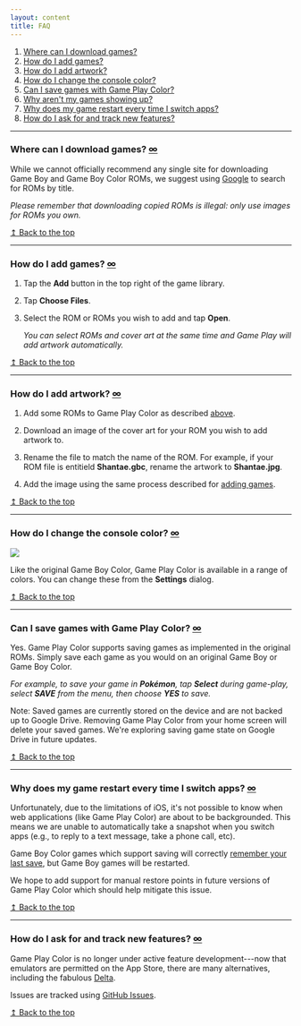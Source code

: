 ```yaml
---
layout: content
title: FAQ
---
```


1. [Where can I download games?](#games)
2. [How do I add games?](#add)
3. [How do I add artwork?](#artwork)
4. [How do I change the console color?](#color)
5. [Can I save games with Game Play Color?](#save)
6. [Why aren't my games showing up?](#missing)
7. [Why does my game restart every time I switch apps?](#background)
8. [How do I ask for and track new features?](#new-features)

---

<a id="games"></a>

### Where can I download games? <a class="permalink" href="#games">∞</a>

While we cannot officially recommend any single site for downloading Game Boy and Game Boy Color ROMs, we suggest using [Google](https://google.com) to search for ROMs by title.

_Please remember that downloading copied ROMs is illegal: only use images for ROMs you own._

<p class="faq-top"><a href="#">&#8613; Back to the top</a></p>

---

<a id="add"></a>

### How do I add games? <a class="permalink" href="#add">∞</a>

1. Tap the **Add** button in the top right of the game library.

2. Tap **Choose Files**.

3. Select the ROM or ROMs you wish to add and tap **Open**.

   _You can select ROMs and cover art at the same time and Game Play will add artwork automatically._

<p class="faq-top"><a href="#">&#8613; Back to the top</a></p>

---

<a id="artwork"></a>

### How do I add artwork? <a class="permalink" href="#artwork">∞</a>

1. Add some ROMs to Game Play Color as described [above](#add).

2. Download an image of the cover art for your ROM you wish to add artwork to.

3. Rename the file to match the name of the ROM. For example, if your ROM file is entitield **Shantae.gbc**, rename the artwork to **Shantae.jpg**.

4. Add the image using the same process described for [adding games](#add).

<p class="faq-top"><a href="#">&#8613; Back to the top</a></p>

---

<a id="color"></a>

### How do I change the console color? <a class="permalink" href="#color">∞</a>

<img src ="/images/ss_colors.png" />

Like the original Game Boy Color, Game Play Color is available in a range of colors. You can change these from the **Settings** dialog.

<p class="faq-top"><a href="#">&#8613; Back to the top</a></p>

---

<a id="save"></a>

### Can I save games with Game Play Color? <a class="permalink" href="#save">∞</a>

Yes. Game Play Color supports saving games as implemented in the original ROMs. Simply save each game as you would on an original Game Boy or Game Boy Color.

_For example, to save your game in **Pokémon**, tap **Select** during game-play, select **SAVE** from the menu, then choose **YES** to save._

Note: Saved games are currently stored on the device and are not backed up to Google Drive. Removing Game Play Color from your home screen will delete your saved games. We're exploring saving game state on Google Drive in future updates.

<p class="faq-top"><a href="#">&#8613; Back to the top</a></p>

---

<a id="background"></a>

### Why does my game restart every time I switch apps? <a class="permalink" href="#background">∞</a>

Unfortunately, due to the limitations of iOS, it's not possible to know when web applications (like Game Play Color) are about to be backgrounded. This means we are unable to automatically take a snapshot when you switch apps (e.g., to reply to a text message, take a phone call, etc).

Game Boy Color games which support saving will correctly [remember your last save](#save), but Game Boy games will be restarted.

We hope to add support for manual restore points in future versions of Game Play Color which should help mitigate this issue.

<p class="faq-top"><a href="#">&#8613; Back to the top</a></p>

---

<a id="new-features"></a>

### How do I ask for and track new features? <a class="permalink" href="#new-features">∞</a>

Game Play Color is no longer under active feature development---now that emulators are permitted on the App Store, there are many alternatives, including the fabulous [Delta](https://apps.apple.com/app/delta-game-emulator/id1048524688).

Issues are tracked using [GitHub Issues](https://github.com/gameplaycolor/gameplaycolor/issues).

<p class="faq-top"><a href="#">&#8613; Back to the top</a></p>
